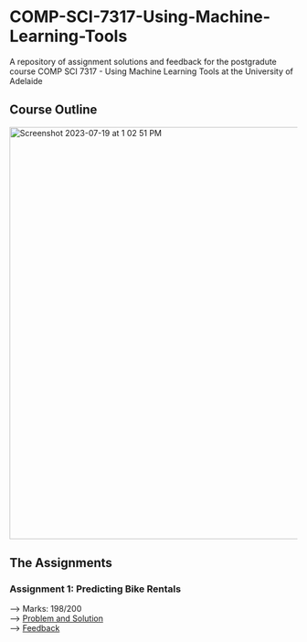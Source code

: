 # COMP-SCI-7317-Using-Machine-Learning-Tools

A repository of assignment solutions and feedback for the postgradute course COMP SCI 7317 - Using Machine Learning Tools at the University of Adelaide

## Course Outline
<img width="721" alt="Screenshot 2023-07-19 at 1 02 51 PM" src="https://github.com/bluebindu/COMP-SCI-7317-Using-Machine-Learning-Tools/assets/5253793/8277e027-3d3d-4b6c-b922-26eb0270d32e">

## The Assignments

### Assignment 1: Predicting Bike Rentals
--> Marks: 198/200\
--> [Problem and Solution](https://github.com/bluebindu/COMP-SCI-7317-Using-Machine-Learning-Tools/blob/main/Assignment%201%20-%20Predicting%20Bike%20Rental%20Data/Assignment-1.ipynb)\
--> [Feedback](https://github.com/bluebindu/COMP-SCI-7317-Using-Machine-Learning-Tools/blob/main/Assignment%201%20-%20Predicting%20Bike%20Rental%20Data/Feedback-Assignment-1.pdf)
